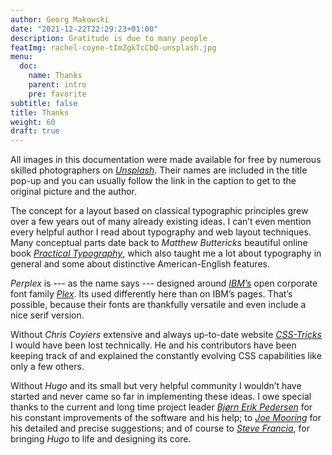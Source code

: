 ```yaml
---
author: Georg Makowski
date: "2021-12-22T22:29:23+01:00"
description: Gratitude is due to many people
featImg: rachel-coyne-tImZgkTcCbQ-unsplash.jpg
menu:
  doc:
    name: Thanks
    parent: intro
    pre: favorite
subtitle: false
title: Thanks
weight: 60
draft: true
---
```


All images in this documentation were made available for free by numerous skilled photographers on [_Unsplash_](https://unsplash.com/). Their names are included in the title pop-up and you can usually follow the link in the caption to get to the original picture and the author. 

The concept for a layout based on classical typographic principles grew over a few years out of many already existing ideas. I can’t even mention every helpful author I read about typography and web layout techniques. Many conceptual parts date back to _Matthew Buttericks_ beautiful online book [_Practical Typography_][pt], which also taught me a lot about typography in general and some about distinctive American-English features.

_Perplex_ is --- as the name says --- designed around [_IBM’s_][ibm] open corporate font family [_Plex_][plex]. Its used differently here than on IBM’s pages. That’s possible, because their fonts are thankfully versatile and even include a nice serif version.

Without _Chris Coyiers_ extensive and always up-to-date website [_CSS-Tricks_][cc] I would have been lost technically. He and his contributors have been keeping track of and explained the constantly evolving CSS capabilities like only a few others.

Without _Hugo_ and its small but very helpful community I wouldn’t have started and never came so far in implementing these ideas. I owe special thanks to the current and long time project leader [_Bjørn Erik Pedersen_][bep] for his constant improvements of the software and his help; to [_Joe Mooring_][jm] for his detailed and precise suggestions; and of course to [_Steve Francia_][sf], for bringing _Hugo_ to life and designing its core.

[bep]: https://discourse.gohugo.io/u/bep/summary
[jm]: https://discourse.gohugo.io/u/jmooring/summary
[sf]: https://spf13.com/
[pt]: https://practicaltypography.com/
[cc]: https://css-tricks.com
[go]: https://go.dev
[ibm]: https://ibm.com
[plex]: https://ibm.com/plex
